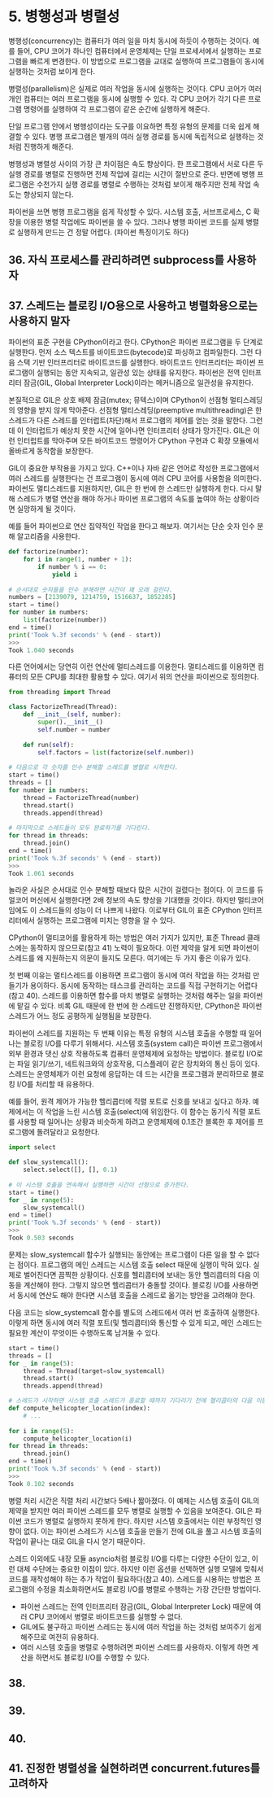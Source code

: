 # 5. 병행성과 병렬성

병행성(concurrency)는 컴퓨터가 여러 일을 마치 동시에 하듯이 수행하는 것이다. 예를 들어, CPU 코어가 하나인 컴퓨터에서 운영체제는 단일 프로세서에서 실행하는 프로그램을 빠르게 변경한다. 이 방법으로 프로그램을 교대로 실행하여 프로그램들이 동시에 실행하는 것처럼 보이게 한다.

병렬성(parallelism)은 실제로 여러 작업을 동시에 실행하는 것이다. CPU 코어가 여러 개인 컴퓨터는 여러 프로그램을 동시에 실행할 수 있다. 각 CPU 코어가 각기 다른 프로그램 명령어를 실행하여 각 프로그램이 같은 순간에 실행하게 해준다.

단일 프로그램 안에서 병행성이라는 도구를 이요하면 특정 유형의 문제를 더욱 쉽게 해결할 수 있다. 병행 프로그램은 별개의 여러 실행 경로를 동시에 독립적으로 실행하는 것처럼 진행하게 해준다. 

병행성과 병렬성 사이의 가장 큰 차이점은 속도 향상이다. 한 프로그램에서 서로 다른 두 실행 경로를 병렬로 진행하면 전체 작업에 걸리는 시간이 절반으로 준다. 반면에 병행 프로그램은 수천가지 실행 경로를 병렬로 수행하는 것처럼 보이게 해주지만 전체 작업 속도는 향상되지 않는다.

파이썬을 쓰면 병행 프로그램을 쉽게 작성할 수 있다. 시스템 호출, 서브프로세스, C 확장을 이용한 병렬 작업에도 파이썬을 쓸 수 있다. 그러나 병행 파이썬 코드를 실제 병렬로 실행하게 만드는 건 정말 어렵다. (파이썬 특징이기도 하다)


## 36. 자식 프로세스를 관리하려면 subprocess를 사용하자



## 37. 스레드는 블로킹 I/O용으로 사용하고 병렬화용으로는 사용하지 말자

파이썬의 표준 구현을 CPython이라고 한다. CPython은 파이썬 프로그램을 두 단계로 실행한다. 먼저 소스 텍스트를 바이트코드(bytecode)로 파싱하고 컴파일한다. 그런 다음 스택 기반 인터프리터로 바이트코드를 실행한다. 바이트코드 인터프리터는 파이썬 프로그램이 실행되는 동안 지속되고, 일관성 있는 상태를 유지한다. 파이썬은 전역 인터프리터 잠금(GIL, Global Interpreter Lock)이라는 메커니즘으로 일관성을 유지한다. 

본질적으로 GIL은 상호 배제 잠금(mutex; 뮤텍스)이며 CPython이 선점형 멀티스레딩의 영향을 받지 않게 막아준다. 선점형 멀티스레딩(preemptive multithreading)은 한 스레드가 다른 스레드를 인터럽트(차단)해서 프로그램의 제어를 얻는 것을 말한다. 그런데 이 인터럽트가 예상치 못한 시간에 일어나면 인터프리터 상태가 망가진다. GIL은 이런 인터럽트를 막아주며 모든 바이트코드 명령어가 CPython 구현과 C 확장 모듈에서 올바르게 동작함을 보장한다.

GIL이 중요한 부작용을 가지고 있다. C++이나 자바 같은 언어로 작성한 프로그램에서 여러 스레드를 실행한다는 건 프로그램이 동시에 여러 CPU 코어를 사용함을 의미한다. 파이썬도 멀티스레드를 지원하지만, GIL은 한 번에 한 스레드만 실행하게 한다. 다시 말해 스레드가 병렬 연산을 해야 하거나 파이썬 프로그램의 속도를 높여야 하는 상황이라면 실망하게 될 것이다.

예를 들어 파이썬으로 연산 집약적인 작업을 한다고 해보자. 여기서는 단순 숫자 인수 분해 알고리즘을 사용한다.

```python
def factorize(number):
    for i in range(1, number + 1):
	    if number % i == 0:
		    yield i
			
# 순서대로 숫자들을 인수 분해하면 시간이 꽤 오래 걸린다.
numbers = [2139079, 1214759, 1516637, 1852285]
start = time()
for number in numbers:
    list(factorize(number))
end = time()
print('Took %.3f seconds' % (end - start))
>>>
Took 1.040 seconds
``` 

다른 언어에서는 당연히 이런 연산에 멀티스레드를 이용한다. 멀티스레드를 이용하면 컴퓨터의 모든 CPU를 최대한 활용할 수 있다. 여기서 위의 연산을 파이썬으로 정의한다.

```python
from threading import Thread

class FactorizeThread(Thread):
    def __init__(self, number):
	    super().__init__()
		self.number = number
	
	def run(self):
	    self.factors = list(factorize(self.number))
		
# 다음으로 각 숫자를 인수 분해할 스레드를 병렬로 시작한다.
start = time()
threads = []
for number in numbers:
    thread = FactorizeThread(number)
	thread.start()
	threads.append(thread)
	
# 마지막으로 스레드들이 모두 완료하기를 기다린다.
for thread in threads:
    thread.join()
end = time()
print('Took %.3f seconds' % (end - start))
>>>
Took 1.061 seconds
```

놀라운 사실은 순서대로 인수 분해할 때보다 많은 시간이 걸렸다는 점이다. 이 코드를 듀얼코어 머신에서 실행한다면 2배 정보의 속도 향상을 기대했을 것이다. 하지만 멀티코어임에도 이 스레드들의 성능이 더 나쁘게 나왔다. 이로부터 GIL이 표준 CPython 인터프리터에서 실행하는 프로그램에 미치는 영향을 알 수 있다.

CPython이 멀티코어를 활용하게 하는 방법은 여러 가지가 있지만, 표준 Thread 클래스에는 동작하지 않으므로(참고 41) 노력이 필요하다. 이런 제약을 알게 되면 파이썬이 스레드를 왜 지원하는지 의문이 들지도 모른다. 여기에는 두 가지 좋은 이유가 있다.

첫 번째 이유는 멀티스레드를 이용하면 프로그램이 동시에 여러 작업을 하는 것처럼 만들기가 용이하다. 동시에 동작하는 태스크를 관리하는 코드를 직접 구현하기는 어렵다(참고 40). 스레드를 이용하면 함수를 마치 병렬로 실행하는 것처럼 해주는 일을 파이썬에 맡길 수 있다. 비록 GIL 때문에 한 번에 한 스레드만 진행하지만, CPython은 파이썬 스레드가 어느 정도 공평하게 실행됨을 보장한다.

파이썬이 스레드를 지원하는 두 번째 이유는 특정 유형의 시스템 호출을 수행할 때 일어나는 블로킹 I/O를 다루기 위해서다. 시스템 호출(system call)은 파이썬 프로그램에서 외부 환경과 댓신 상호 작용하도록 컴퓨터 운영체제에 요청하는 방법이다. 블로킹 I/O로는 파일 읽기/쓰기, 네트워크와의 상호작용, 디스플레이 같은 장치와의 통신 등이 있다. 스레드는 운영체제가 이런 요청에 응답하는 데 드는 시간을 프로그램과 분리하므로 블로킹 I/O를 처리할 때 유용하다.

예를 들어, 원격 제어가 가능한 헬리콥터에 직렬 포트로 신호를 보내고 싶다고 하자. 예제에서는 이 작업을 느린 시스템 호출(select)에 위임한다. 이 함수는 동기식 직렬 포트를 사용할 때 일어나는 상황과 비슷하게 하려고 운영체제에 0.1초간 블록한 후 제어를 프로그램에 돌려달라고 요청한다.

```python
import select

def slow_systemcall():
    select.select([], [], 0.1)
	
# 이 시스템 호출을 연속해서 실행하면 시간이 선형으로 증가한다.
start = time()
for _ in range(5):
    slow_systemcall()
end = time()
print('Took %.3f seconds' % (end - start))
>>>
Took 0.503 seconds
```

문제는 slow_systemcall 함수가 실행되는 동안에는 프로그램이 다른 일을 할 수 없다는 점이다. 프로그램의 메인 스레드는 시스템 호출 select 때문에 실행이 막혀 있다. 실제로 벌어진다면 끔찍한 상황이다. 신호를 헬리콥터에 보내는 동안 헬리콥터의 다음 이동을 계산해야 한다. 그렇지 않으면 헬리콥터가 충돌할 것이다. 블로킹 I/O를 사용하면서 동시에 연산도 해야 한다면 시스템 호출을 스레드로 옮기는 방안을 고려해야 한다. 

다음 코드는 slow_systemcall 함수를 별도의 스레드에서 여러 번 호출하여 실행한다. 이렇게 하면 동시에 여러 직렬 포트(및 헬리콥터)와 통신할 수 있게 되고, 메인 스레드는 필요한 계산이 무엇이든 수행하도록 남겨둘 수 있다.

```python
start = time()
threads = []
for _ in range(5):
    thread = Thread(target=slow_systemcall)
    thread.start()
    threads.append(thread)

# 스레드가 시작하면 시스템 호출 스레드가 종료할 때까지 기다리기 전에 헬리콥터의 다음 이동을 계산한다.
def compute_helicopter_location(index):
    # ...
	
for i in range(5):
    compute_helicopter_location(i)
for thread in threads:
    thread.join()
end = time()
print('Took %.3f seconds' % (end - start))
>>>
Took 0.102 seconds
```

병렬 처리 시간은 직렬 처리 시간보다 5배나 짧아졌다. 이 예제는 시스템 호출이 GIL의 제약을 받지만 여러 파이썬 스레드를 모두 병렬로 실행할 수 있음을 보여준다. GIL은 파이썬 코드가 병렬로 실행하지 못하게 한다. 하지만 시스템 호출에서는 이런 부정적인 영향이 없다. 이는 파이썬 스레드가 시스템 호출을 만들기 전에 GIL을 풀고 시스템 호출의 작업이 끝나는 대로 GIL을 다시 얻기 때문이다. 

스레드 이외에도 내장 모듈 asyncio처럼 블로킹 I/O를 다루는 다양한 수단이 있고, 이런 대체 수단에는 중요한 이점이 있다. 하지만 이런 옵션을 선택하면 실행 모델에 맞춰서 코드를 재작성해야 하는 추가 작업이 필요하다(참고 40). 스레드를 시용하는 방법은 프로그램의 수정을 최소화하면서도 블로킹 I/O를 병렬로 수행하는 가장 간단한 방법이다.

* 파이썬 스레드는 전역 인터프리터 잠금(GIL, Global Interpreter Lock) 때문에 여러 CPU 코어에서 병렬로 바이트코드를 실행할 수 없다.
* GIL에도 불구하고 파이썬 스레드는 동시에 여러 작업을 하는 것처럼 보여주기 쉽게 해주므로 여전히 유용하다.
* 여러 시스템 호출을 병렬로 수행하려면 파이썬 스레드를 사용하자. 이렇게 하면 계산을 하면서도 블로킹 I/O를 수행할 수 있다.


## 38.



## 39.



## 40.



## 41. 진정한 병렬성을 실현하려면 concurrent.futures를 고려하자





